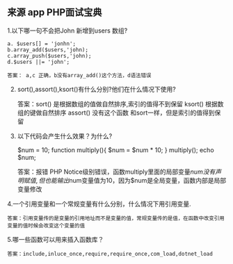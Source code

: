 ## 来源 app PHP面试宝典
1.以下哪一句不会把John 新增到users 数组?

    a. $users[] = 'jonhn';
    b.array_add($users,'john);
    c.array_push($users,'john);
    d.$users ||= 'john';
    
    答案： a,c 正确，b没有array_add()这个方法，d语法错误
2. sort(),assort(),ksort()有什么分别?他们在什么情况下使用?
    
    答案：sort() 是根据数组的值做自然排序,索引的值得不到保留
         ksort() 根据数组的键做自然排序
         assort() 没有这个函数 和sort一样，但是索引的值得到保留
        
3. 以下代码会产生什么效果？为什么?

    $num = 10;
    function multiply(){
        $num = $num * 10;
    }
    multiply();
    echo $num;
    
    答案：报错 PHP Notice级别错误，函数multiply里面的局部变量$num没有声明赋值,
        但也能输出$num变量值为10，因为$num是全局变量，函数内部是局部变量修改
        
 4.一个引用变量和一个常规变量有什么分别，什么情况下用引用变量.

    答案：引用变量传的是变量的引用地址而不是变量的值，常规变量传的是值，在函数中改变引用变量的值时候会改变这个变量的值
 
 5.哪一些函数可以用来插入函数库？
    
    答案：include,inluce_once,require,require_once,com_load,dotnet_load
    